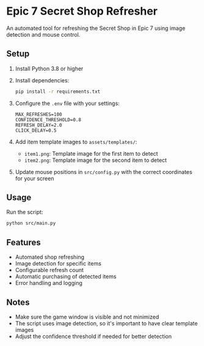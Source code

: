 # Epic 7 Secret Shop Refresher

An automated tool for refreshing the Secret Shop in Epic 7 using image detection and mouse control.

## Setup

1. Install Python 3.8 or higher
2. Install dependencies:
   ```bash
   pip install -r requirements.txt
   ```
3. Configure the `.env` file with your settings:
   ```
   MAX_REFRESHES=100
   CONFIDENCE_THRESHOLD=0.8
   REFRESH_DELAY=2.0
   CLICK_DELAY=0.5
   ```

4. Add item template images to `assets/templates/`:
   - `item1.png`: Template image for the first item to detect
   - `item2.png`: Template image for the second item to detect

5. Update mouse positions in `src/config.py` with the correct coordinates for your screen

## Usage

Run the script:
```bash
python src/main.py
```

## Features

- Automated shop refreshing
- Image detection for specific items
- Configurable refresh count
- Automatic purchasing of detected items
- Error handling and logging

## Notes

- Make sure the game window is visible and not minimized
- The script uses image detection, so it's important to have clear template images
- Adjust the confidence threshold if needed for better detection 